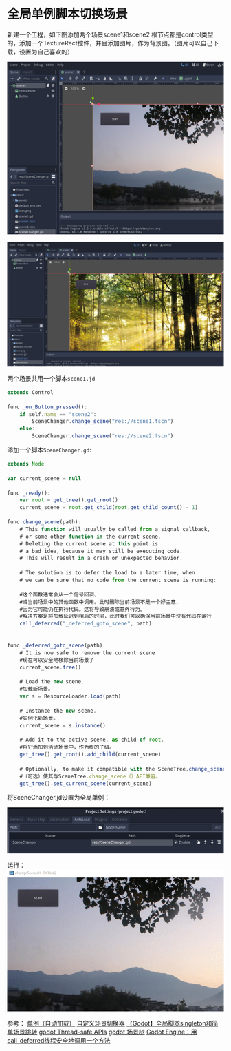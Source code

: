# 全局单例脚本切换场景

新建一个工程，如下图添加两个场景scene1和scene2
根节点都是control类型的，添加一个TextureRect控件，并且添加图片，作为背景图。（图片可以自己下载，设置为自己喜欢的）

![](./images/20210219115029.png)

![](./images/20210219115056.png)

两个场景共用一个脚本`scene1.jd`

```js
extends Control

func _on_Button_pressed():
	if self.name == "scene2":
		SceneChanger.change_scene("res://scene1.tscn")
	else:
		SceneChanger.change_scene("res://scene2.tscn")

```

添加一个脚本`SceneChanger.gd`:
```js
extends Node

var current_scene = null

func _ready():
	var root = get_tree().get_root()
	current_scene = root.get_child(root.get_child_count() - 1)
	
func change_scene(path):
	# This function will usually be called from a signal callback,
	# or some other function in the current scene.
	# Deleting the current scene at this point is
	# a bad idea, because it may still be executing code.
	# This will result in a crash or unexpected behavior.

	# The solution is to defer the load to a later time, when
	# we can be sure that no code from the current scene is running:
	
	#这个函数通常会从一个信号回调、
	#或当前场景中的其他函数中调用。此时删除当前场景不是一个好主意，
	#因为它可能仍在执行代码。这将导致崩溃或意外行为。
	#解决方案是将加载延迟到稍后的时间，此时我们可以确保当前场景中没有代码在运行
	call_deferred("_deferred_goto_scene", path)


func _deferred_goto_scene(path):
	# It is now safe to remove the current scene
	#现在可以安全地移除当前场景了
	current_scene.free()

	# Load the new scene.
	#加载新场景。
	var s = ResourceLoader.load(path)

	# Instance the new scene.
	#实例化新场景。
	current_scene = s.instance()

	# Add it to the active scene, as child of root.
	#将它添加到活动场景中，作为根的子级。
	get_tree().get_root().add_child(current_scene)

	# Optionally, to make it compatible with the SceneTree.change_scene() API.
	#（可选）使其与SceneTree.change_scene（）API兼容。
	get_tree().set_current_scene(current_scene)
```

将SceneChanger.jd设置为全局单例：

![](./images/20210219115838.png)

运行：
![](./images/1.gif)

参考：
[单例（自动加载）](https://docs.godotengine.org/zh_CN/latest/getting_started/step_by_step/singletons_autoload.html#doc-singletons-autoload)
[自定义场景切换器](https://blog.csdn.net/qq_33017727/article/details/108419522)
[【Godot】全局脚本singleton和简单场景跳转](https://www.bilibili.com/video/BV1Gt411778q?t=167)
[godot Thread-safe APIs](https://docs.godotengine.org/zh_CN/latest/tutorials/threads/thread_safe_apis.html#scene-tree)
[godot 场景树](https://docs.godotengine.org/zh_CN/latest/getting_started/step_by_step/scene_tree.html)
[Godot Engine：用call_deferred线程安全地调用一个方法](https://blog.csdn.net/ttm2d/article/details/105295962)